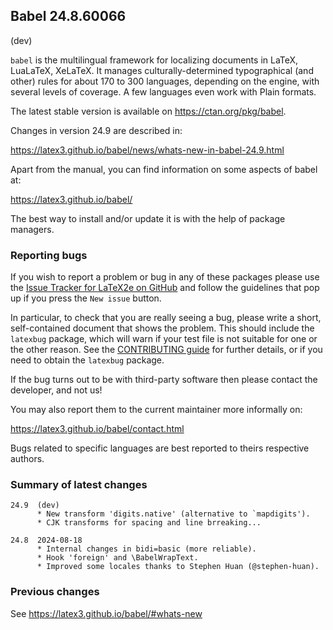 ## Babel 24.8.60066

(dev)

`babel` is the multilingual framework for localizing documents in
LaTeX, LuaLaTeX, XeLaTeX. It manages culturally-determined
typographical (and other) rules for about 170 to 300 languages,
depending on the engine, with several levels of coverage. A few
languages even work with Plain formats.

The latest stable version is available on <https://ctan.org/pkg/babel>.

Changes in version 24.9 are described in:

https://latex3.github.io/babel/news/whats-new-in-babel-24.9.html

Apart from the manual, you can find information on some aspects of babel at:

https://latex3.github.io/babel/

The best way to install and/or update it is with the help of package
managers.

### Reporting bugs

If you wish to report a problem or bug in any of these packages please
use the
[Issue Tracker for LaTeX2e on GitHub](https://github.com/latex3/babel/issues)
and follow the guidelines that pop up if you press the `New issue`
button.

In particular, to check that you are really seeing a bug, please write
a short, self-contained document that shows the problem. This should
include the `latexbug` package, which will warn if your test file is
not suitable for one or the other reason. See the
[CONTRIBUTING guide](https://github.com/latex3/latex2e/blob/master/CONTRIBUTING.md)
for further details, or if you need to obtain the `latexbug` package.

If the bug turns out to be with third-party software then please
contact the developer, and not us!

You may also report them to the current maintainer more informally on:

   https://latex3.github.io/babel/contact.html

Bugs related to specific languages are best reported to theirs
respective authors.

### Summary of latest changes
```
24.9  (dev)
      * New transform 'digits.native' (alternative to `mapdigits').
      * CJK transforms for spacing and line brreaking...

24.8  2024-08-18
      * Internal changes in bidi=basic (more reliable).
      * Hook 'foreign' and \BabelWrapText.
      * Improved some locales thanks to Stephen Huan (@stephen-huan).
```

### Previous changes

See https://latex3.github.io/babel/#whats-new
